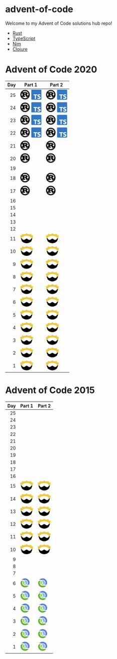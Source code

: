 # advent-of-code

Welcome to my Advent of Code solutions hub repo!

- [Rust](./rust)
- [TypeScript](./typescript)
- [Nim](./nim)
- [Clojure](./clojure)

# Advent of Code 2020

| Day | Part 1 | Part 2 |
|----:|--------|--------|
| 25  | [![](./logos/rs.png)][rs_20_25] [![](./logos/ts.png)][ts_20_25] | [![](./logos/rs.png)][rs_20_25] [![](./logos/ts.png)][ts_20_25] |
| 24  | [![](./logos/rs.png)][rs_20_24] [![](./logos/ts.png)][ts_20_24] | [![](./logos/rs.png)][rs_20_24] [![](./logos/ts.png)][ts_20_24] |
| 23  | [![](./logos/rs.png)][rs_20_23] [![](./logos/ts.png)][ts_20_23] | [![](./logos/rs.png)][rs_20_23] [![](./logos/ts.png)][ts_20_23] |
| 22  | [![](./logos/rs.png)][rs_20_22] [![](./logos/ts.png)][ts_20_22] | [![](./logos/rs.png)][rs_20_22] [![](./logos/ts.png)][ts_20_22] |
| 21  | [![](./logos/rs.png)][rs_20_21] | [![](./logos/rs.png)][rs_20_21] |
| 20  | [![](./logos/rs.png)][rs_20_20] | [![](./logos/rs.png)][rs_20_20] |
| 19  |||
| 18  | [![](./logos/rs.png)][rs_20_18] | [![](./logos/rs.png)][rs_20_18] |
| 17  | [![](./logos/rs.png)][rs_20_17] | [![](./logos/rs.png)][rs_20_17] |
| 16  |||
| 15  |||
| 14  |||
| 13  |||
| 12  |||
| 11  | [![](./logos/nim.png)][nim_20_11] | [![](./logos/nim.png)][nim_20_11] |
| 10  | [![](./logos/nim.png)][nim_20_10] | [![](./logos/nim.png)][nim_20_10] |
|  9  | [![](./logos/nim.png)][nim_20_9] | [![](./logos/nim.png)][nim_20_9] |
|  8  | [![](./logos/nim.png)][nim_20_8] | [![](./logos/nim.png)][nim_20_8] |
|  7  | [![](./logos/nim.png)][nim_20_7] | [![](./logos/nim.png)][nim_20_7] |
|  6  | [![](./logos/nim.png)][nim_20_6] | [![](./logos/nim.png)][nim_20_6] |
|  5  | [![](./logos/nim.png)][nim_20_5] | [![](./logos/nim.png)][nim_20_5] |
|  4  | [![](./logos/nim.png)][nim_20_4] | [![](./logos/nim.png)][nim_20_4] |
|  3  | [![](./logos/nim.png)][nim_20_3] | [![](./logos/nim.png)][nim_20_3] |
|  2  | [![](./logos/nim.png)][nim_20_2] | [![](./logos/nim.png)][nim_20_2] |
|  1  | [![](./logos/nim.png)][nim_20_1] | [![](./logos/nim.png)][nim_20_1] |



[nim_20_11]: https://github.com/aod/advent-of-nim/blob/main/2020/day11.nim
[nim_20_10]: https://github.com/aod/advent-of-nim/blob/main/2020/day10.nim
[nim_20_9]: https://github.com/aod/advent-of-nim/blob/main/2020/day09.nim
[nim_20_8]: https://github.com/aod/advent-of-nim/blob/main/2020/day08.nim
[nim_20_7]: https://github.com/aod/advent-of-nim/blob/main/2020/day07.nim
[nim_20_6]: https://github.com/aod/advent-of-nim/blob/main/2020/day06.nim
[nim_20_5]: https://github.com/aod/advent-of-nim/blob/main/2020/day05.nim
[nim_20_4]: https://github.com/aod/advent-of-nim/blob/main/2020/day04.nim
[nim_20_3]: https://github.com/aod/advent-of-nim/blob/main/2020/day03.nim
[nim_20_2]: https://github.com/aod/advent-of-nim/blob/main/2020/day02.nim
[nim_20_1]: https://github.com/aod/advent-of-nim/blob/main/2020/day01.nim

[rs_20_25]: https://github.com/aod/advent-of-unwrap/blob/main/aoc-2020/src/bin/25/main.rs
[rs_20_24]: https://github.com/aod/advent-of-unwrap/blob/main/aoc-2020/src/bin/24/main.rs
[rs_20_23]: https://github.com/aod/advent-of-unwrap/blob/main/aoc-2020/src/bin/23/main.rs
[rs_20_22]: https://github.com/aod/advent-of-unwrap/blob/main/aoc-2020/src/bin/22/main.rs
[rs_20_21]: https://github.com/aod/advent-of-unwrap/blob/main/aoc-2020/src/bin/21/main.rs
[rs_20_20]: https://github.com/aod/advent-of-unwrap/blob/main/aoc-2020/src/bin/20/main.rs
<!-- 19 -->
[rs_20_18]: https://github.com/aod/advent-of-unwrap/blob/main/aoc-2020/src/bin/18/main.rs
[rs_20_17]: https://github.com/aod/advent-of-unwrap/blob/main/aoc-2020/src/bin/17/main.rs

[ts_20_25]: https://github.com/aod/advent-of-deno/blob/main/src/2020/day25.ts
[ts_20_24]: https://github.com/aod/advent-of-deno/blob/main/src/2020/day24.ts
[ts_20_23]: https://github.com/aod/advent-of-deno/blob/main/src/2020/day23.ts
[ts_20_22]: https://github.com/aod/advent-of-deno/blob/main/src/2020/day22.ts

# Advent of Code 2015

| Day | Part 1 | Part 2 |
|----:|--------|--------|
| 25  |||
| 24  |||
| 23  |||
| 22  |||
| 21  |||
| 20  |||
| 19  |||
| 18  |||
| 17  |||
| 16  |||
| 15  | [![](./logos/nim.png)][nim_15_16] | [![](./logos/nim.png)][nim_15_16] |
| 14  | [![](./logos/nim.png)][nim_15_15] | [![](./logos/nim.png)][nim_15_15] |
| 13  | [![](./logos/nim.png)][nim_15_14] | [![](./logos/nim.png)][nim_15_14] |
| 12  | [![](./logos/nim.png)][nim_15_13] | [![](./logos/nim.png)][nim_15_13] |
| 11  | [![](./logos/nim.png)][nim_15_12] | [![](./logos/nim.png)][nim_15_12] |
| 10  | [![](./logos/nim.png)][nim_15_11] | [![](./logos/nim.png)][nim_15_11] |
|  9  |||
|  8  |||
|  7  |||
|  6  | [![](./logos/clj.png)][clj_15_6] | [![](./logos/clj.png)][clj_15_6]|
|  5  | [![](./logos/clj.png)][clj_15_5] | [![](./logos/clj.png)][clj_15_5]|
|  4  | [![](./logos/clj.png)][clj_15_4] | [![](./logos/clj.png)][clj_15_4] |
|  3  | [![](./logos/clj.png)][clj_15_3] | [![](./logos/clj.png)][clj_15_3] |
|  2  | [![](./logos/clj.png)][clj_15_2] | [![](./logos/clj.png)][clj_15_2] |
|  1  | [![](./logos/clj.png)][clj_15_1] | [![](./logos/clj.png)][clj_15_1] |


[clj_15_6]: https://github.com/aod/advent-of-clojure/blob/master/src/xyz/oktaydinler/advent/edition2015/day06.clj
[clj_15_5]: https://github.com/aod/advent-of-clojure/blob/master/src/xyz/oktaydinler/advent/edition2015/day05.clj
[clj_15_4]: https://github.com/aod/advent-of-clojure/blob/master/src/xyz/oktaydinler/advent/edition2015/day04.clj
[clj_15_2]: https://github.com/aod/advent-of-clojure/blob/master/src/xyz/oktaydinler/advent/edition2015/day02.clj
[clj_15_3]: https://github.com/aod/advent-of-clojure/blob/master/src/xyz/oktaydinler/advent/edition2015/day03.clj
[clj_15_1]: https://github.com/aod/advent-of-clojure/blob/master/src/xyz/oktaydinler/advent/edition2015/day01.clj

[nim_15_17]: https://github.com/aod/advent-of-nim/blob/main/2015/day17.nim
[nim_15_16]: https://github.com/aod/advent-of-nim/blob/main/2015/day16.nim
[nim_15_15]: https://github.com/aod/advent-of-nim/blob/main/2015/day15.nim
[nim_15_14]: https://github.com/aod/advent-of-nim/blob/main/2015/day14.nim
[nim_15_13]: https://github.com/aod/advent-of-nim/blob/main/2015/day13.nim
[nim_15_12]: https://github.com/aod/advent-of-nim/blob/main/2015/day12.nim
[nim_15_11]: https://github.com/aod/advent-of-nim/blob/main/2015/day11.nim

<!--

| Day | Part 1 | Part 2 |
|----:|--------|--------|
| 25  |||
| 24  |||
| 23  |||
| 22  |||
| 21  |||
| 20  |||
| 19  |||
| 18  |||
| 17  |||
| 16  |||
| 15  |||
| 14  |||
| 13  |||
| 12  |||
| 11  |||
| 10  |||
|  9  |||
|  8  |||
|  7  |||
|  6  |||
|  5  |||
|  4  |||
|  3  |||
|  2  |||
|  1  |||

-->